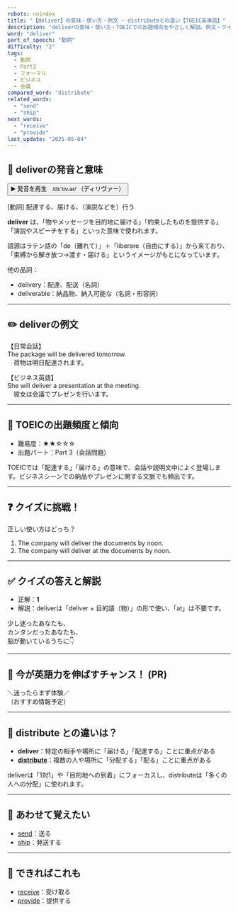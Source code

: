```yaml
---
robots: noindex
title: "【deliver】の意味・使い方・例文 ― distributeとの違い【TOEIC英単語】"
description: "deliverの意味・使い方・TOEICでの出題傾向をやさしく解説。例文・クイズ付きでdistributeとの違いもわかりやすく学べます。"
word: "deliver"
part_of_speech: "動詞"
difficulty: "2"
tags:
  - 動詞
  - Part3
  - フォーマル
  - ビジネス
  - 会議
compared_word: "distribute"
related_words:
  - "send"
  - "ship"
next_words:
  - "receive"
  - "provide"
last_update: "2025-05-04"
---
```


## 🔰 deliverの発音と意味

<button class="play-audio" onclick="playTTS('deliver')">
  <span class="play-audio-main">
    ▶️ 発音を再生　/dɪˈlɪv.ər/
  </span>
  <span class="play-audio-sub">
    （ディリヴァー）
  </span>
</button>

[動詞] 配達する、届ける、（演説などを）行う

**deliver** は、「物やメッセージを目的地に届ける」「約束したものを提供する」「演説やスピーチをする」といった意味で使われます。

語源はラテン語の「de（離れて）」＋「liberare（自由にする）」から来ており、「束縛から解き放つ→渡す・届ける」というイメージがもとになっています。

他の品詞：  
- delivery：配達、配送（名詞）
- deliverable：納品物、納入可能な（名詞・形容詞）

---

## ✏️ deliverの例文

【日常会話】  
The package will be delivered tomorrow.  
　荷物は明日配達されます。

【ビジネス英語】  
She will deliver a presentation at the meeting.  
　彼女は会議でプレゼンを行います。

---

## 🎯 TOEICの出題頻度と傾向

- 難易度：★★☆☆☆
- 出題パート：Part 3（会話問題）

TOEICでは「配達する」「届ける」の意味で、会話や説明文中によく登場します。ビジネスシーンでの納品やプレゼンに関する文脈でも頻出です。

---

## ❓ クイズに挑戦！

正しい使い方はどっち？

1. The company will deliver the documents by noon.  
2. The company will deliver at the documents by noon.

---

## ✅ クイズの答えと解説

- 正解：**1**
- 解説：deliverは「deliver + 目的語（物）」の形で使い、「at」は不要です。

少し迷ったあなたも、  
カンタンだったあなたも、  
脳が動いているうちに👇️

---

## 🚀 今が英語力を伸ばすチャンス！ (PR)

<div class="info-center">
＼迷ったらまず体験／<br>  
（おすすめ情報予定）
</div>

---

## 🤔  distribute との違いは？

- **deliver**：特定の相手や場所に「届ける」「配達する」ことに重点がある
- **[distribute](/word/distribute/)**：複数の人や場所に「分配する」「配る」ことに重点がある

deliverは「1対1」や「目的地への到着」にフォーカスし、distributeは「多くの人への分配」に使われます。

---

## 🧩 あわせて覚えたい

- [send](/word/send/)：送る
- [ship](/word/ship/)：発送する

---

## 📖 できればこれも

- [receive](/word/receive/)：受け取る
- [provide](/word/provide/)：提供する

<!-- cvid: aid42_bid39 -->
